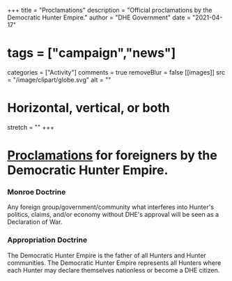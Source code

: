+++
title = "Proclamations"
description = "Official proclamations by the Democratic Hunter Empire."
author = "DHE Government"
date = "2021-04-17"
# tags = ["campaign","news"]
categories = ["Activity"]
comments = true
removeBlur = false
[[images]]
  src = "/image/clipart/globe.svg"
  alt = ""
  # Horizontal, vertical, or both
  stretch = ""
+++

# [Proclamations](http://en.wikipedia.org/w/index.php?title=Proclamation&oldid=920900945) for foreigners by the Democratic Hunter Empire.

### Monroe Doctrine

Any foreign group/government/community what interferes into Hunter's politics,
claims, and/or economy without DHE's approval will be seen as a Declaration of
War.

### Appropriation Doctrine

The Democratic Hunter Empire is the father of all Hunters and Hunter
communities. The Democratic Hunter Empire represents all Hunters where each
Hunter may declare themselves nationless or become a DHE citizen.

